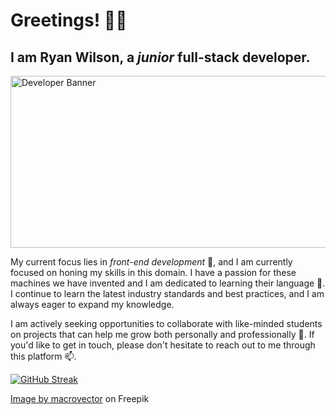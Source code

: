 # Greetings! 👋🏾

##  I am <strong>Ryan Wilson</strong>, a *junior* full-stack developer.

<img src="https://i.ibb.co/R9SXLHZ/6869595-29045.jpg" alt="Developer Banner" width="1000" height="275">

My current focus lies in *front-end development* 👀, and I am currently focused on honing my skills in this domain. I have a passion for these machines we have invented and I am dedicated to learning their language 🌱. I  continue to learn the latest industry standards and best practices, and I am always eager to expand my knowledge.

I am actively seeking opportunities to collaborate with like-minded students on projects that can help me grow both personally and professionally 💞️. If you'd like to get in touch, please don't hesitate to reach out to me through this platform 📫.
<!---
RW2023/RW2023 is a ✨ special ✨ repository because its `README.md` (this file) appears on your GitHub profile.
You can click the Preview link to take a look at your changes.
--->
[![GitHub Streak](https://streak-stats.demolab.com?user=RW2023&theme=neon-dark&hide_border=true&border_radius=6.8&date_format=M%20j%5B%2C%20Y%5D)](https://git.io/streak-stats)

<a href="https://www.freepik.com/free-vector/colored-isometric-programmers-composition-with-software-development-description-man-sit-work_6869595.htm#page=2&query=html%20css%20javascript&position=49&from_view=search&track=ais">Image by macrovector</a> on Freepik
